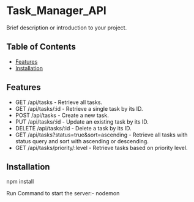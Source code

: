 # Task_Manager_API

Brief description or introduction to your project.

## Table of Contents

- [Features](#features)
- [Installation](#installation)

## Features

- GET /api/tasks - Retrieve all tasks.
- GET /api/tasks/:id - Retrieve a single task by its ID.
- POST /api/tasks - Create a new task.
- PUT /api/tasks/:id - Update an existing task by its ID.
- DELETE /api/tasks/:id - Delete a task by its ID.
- GET /api/tasks?status=true&sort=ascending - Retrieve all tasks with status query and sort with ascending or descending.
- GET /api/tasks/priority/:level - Retrieve tasks based on priority level.

## Installation
npm install

Run Command to start the server:- 
nodemon

